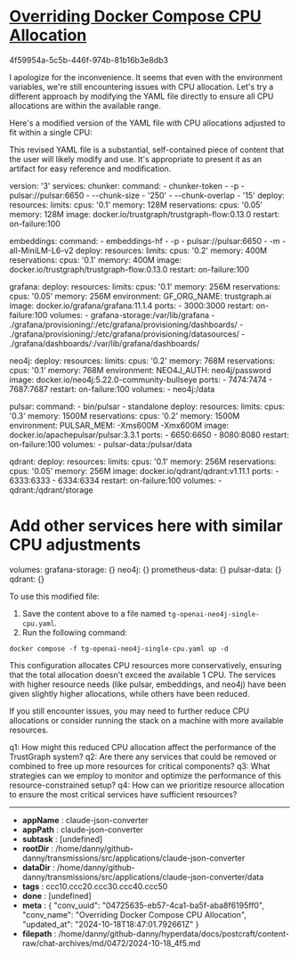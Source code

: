 # [Overriding Docker Compose CPU Allocation](https://claude.ai/chat/04725635-eb57-4ca1-ba5f-aba8f6195ff0)

4f59954a-5c5b-446f-974b-81b16b3e8db3

 I apologize for the inconvenience. It seems that even with the environment variables, we're still encountering issues with CPU allocation. Let's try a different approach by modifying the YAML file directly to ensure all CPU allocations are within the available range.

Here's a modified version of the YAML file with CPU allocations adjusted to fit within a single CPU:

<antThinking>This revised YAML file is a substantial, self-contained piece of content that the user will likely modify and use. It's appropriate to present it as an artifact for easy reference and modification.</antThinking>

<antArtifact identifier="revised-docker-compose" type="application/vnd.ant.code" language="yaml" title="Revised Docker Compose YAML for Single CPU">
version: '3'
services:
  chunker:
    command:
    - chunker-token
    - -p
    - pulsar://pulsar:6650
    - --chunk-size
    - '250'
    - --chunk-overlap
    - '15'
    deploy:
      resources:
        limits:
          cpus: '0.1'
          memory: 128M
        reservations:
          cpus: '0.05'
          memory: 128M
    image: docker.io/trustgraph/trustgraph-flow:0.13.0
    restart: on-failure:100

  embeddings:
    command:
    - embeddings-hf
    - -p
    - pulsar://pulsar:6650
    - -m
    - all-MiniLM-L6-v2
    deploy:
      resources:
        limits:
          cpus: '0.2'
          memory: 400M
        reservations:
          cpus: '0.1'
          memory: 400M
    image: docker.io/trustgraph/trustgraph-flow:0.13.0
    restart: on-failure:100

  grafana:
    deploy:
      resources:
        limits:
          cpus: '0.1'
          memory: 256M
        reservations:
          cpus: '0.05'
          memory: 256M
    environment:
      GF_ORG_NAME: trustgraph.ai
    image: docker.io/grafana/grafana:11.1.4
    ports:
    - 3000:3000
    restart: on-failure:100
    volumes:
    - grafana-storage:/var/lib/grafana
    - ./grafana/provisioning/:/etc/grafana/provisioning/dashboards/
    - ./grafana/provisioning/:/etc/grafana/provisioning/datasources/
    - ./grafana/dashboards/:/var/lib/grafana/dashboards/

  neo4j:
    deploy:
      resources:
        limits:
          cpus: '0.2'
          memory: 768M
        reservations:
          cpus: '0.1'
          memory: 768M
    environment:
      NEO4J_AUTH: neo4j/password
    image: docker.io/neo4j:5.22.0-community-bullseye
    ports:
    - 7474:7474
    - 7687:7687
    restart: on-failure:100
    volumes:
    - neo4j:/data

  pulsar:
    command:
    - bin/pulsar
    - standalone
    deploy:
      resources:
        limits:
          cpus: '0.3'
          memory: 1500M
        reservations:
          cpus: '0.2'
          memory: 1500M
    environment:
      PULSAR_MEM: -Xms600M -Xmx600M
    image: docker.io/apachepulsar/pulsar:3.3.1
    ports:
    - 6650:6650
    - 8080:8080
    restart: on-failure:100
    volumes:
    - pulsar-data:/pulsar/data

  qdrant:
    deploy:
      resources:
        limits:
          cpus: '0.1'
          memory: 256M
        reservations:
          cpus: '0.05'
          memory: 256M
    image: docker.io/qdrant/qdrant:v1.11.1
    ports:
    - 6333:6333
    - 6334:6334
    restart: on-failure:100
    volumes:
    - qdrant:/qdrant/storage

  # Add other services here with similar CPU adjustments

volumes:
  grafana-storage: {}
  neo4j: {}
  prometheus-data: {}
  pulsar-data: {}
  qdrant: {}
</antArtifact>

To use this modified file:

1. Save the content above to a file named `tg-openai-neo4j-single-cpu.yaml`.
2. Run the following command:

```
docker compose -f tg-openai-neo4j-single-cpu.yaml up -d
```

This configuration allocates CPU resources more conservatively, ensuring that the total allocation doesn't exceed the available 1 CPU. The services with higher resource needs (like pulsar, embeddings, and neo4j) have been given slightly higher allocations, while others have been reduced.

If you still encounter issues, you may need to further reduce CPU allocations or consider running the stack on a machine with more available resources.

q1: How might this reduced CPU allocation affect the performance of the TrustGraph system?
q2: Are there any services that could be removed or combined to free up more resources for critical components?
q3: What strategies can we employ to monitor and optimize the performance of this resource-constrained setup?
q4: How can we prioritize resource allocation to ensure the most critical services have sufficient resources?

---

* **appName** : claude-json-converter
* **appPath** : claude-json-converter
* **subtask** : [undefined]
* **rootDir** : /home/danny/github-danny/transmissions/src/applications/claude-json-converter
* **dataDir** : /home/danny/github-danny/transmissions/src/applications/claude-json-converter/data
* **tags** : ccc10.ccc20.ccc30.ccc40.ccc50
* **done** : [undefined]
* **meta** : {
  "conv_uuid": "04725635-eb57-4ca1-ba5f-aba8f6195ff0",
  "conv_name": "Overriding Docker Compose CPU Allocation",
  "updated_at": "2024-10-18T18:47:01.792661Z"
}
* **filepath** : /home/danny/github-danny/hyperdata/docs/postcraft/content-raw/chat-archives/md/0472/2024-10-18_4f5.md